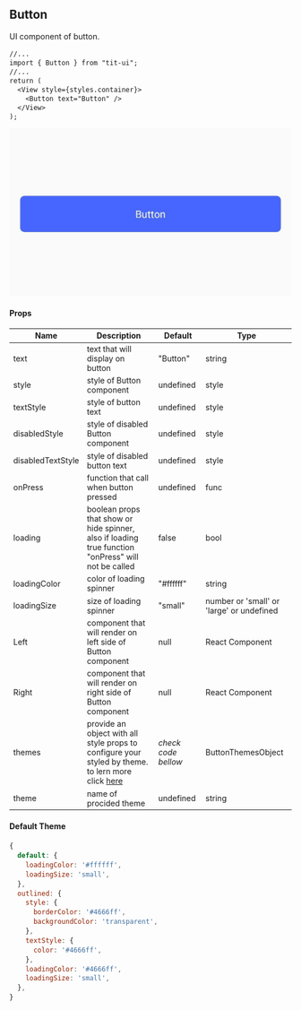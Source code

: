 ## Button

UI component of button.

```tsx
//...
import { Button } from "tit-ui";
//...
return (
  <View style={styles.container}>
    <Button text="Button" />
  </View>
);
```

![alt button](https://github.com/blnaxblachbl/tit-ui/blob/main/images/button.png?raw=true)

#### Props

| Name              | Description                                                                                                                               | Default                 | Type                                      |
| ----------------- | ----------------------------------------------------------------------------------------------------------------------------------------- | ----------------------- | ----------------------------------------- |
| text              | text that will display on button                                                                                                          | "Button"                | string                                    |
| style             | style of Button component                                                                                                                 | undefined               | style                                     |
| textStyle         | style of button text                                                                                                                      | undefined               | style                                     |
| disabledStyle     | style of disabled Button component                                                                                                        | undefined               | style                                     |
| disabledTextStyle | style of disabled button text                                                                                                             | undefined               | style                                     |
| onPress           | function that call when button pressed                                                                                                    | undefined               | func                                      |
| loading           | boolean props that show or hide spinner, also if loading true function "onPress" will not be called                                       | false                   | bool                                      |
| loadingColor      | color of loading spinner                                                                                                                  | "#ffffff"               | string                                    |
| loadingSize       | size of loading spinner                                                                                                                   | "small"                 | number or 'small' or 'large' or undefined |
| Left              | component that will render on left side of Button component                                                                               | null                    | React Component                           |
| Right             | component that will render on right side of Button component                                                                              | null                    | React Component                           |
| themes            | provide an object with all style props to configure your styled by theme. to lern more click [here](https://tit-ui.github.io/docs/themes) | _check_ _code_ _bellow_ | ButtonThemesObject                        |
| theme             | name of procided theme                                                                                                                    | undefined               | string                                    |

#### Default Theme

```javascript
{
  default: {
    loadingColor: '#ffffff',
    loadingSize: 'small',
  },
  outlined: {
    style: {
      borderColor: '#4666ff',
      backgroundColor: 'transparent',
    },
    textStyle: {
      color: '#4666ff',
    },
    loadingColor: '#4666ff',
    loadingSize: 'small',
  },
}
```
